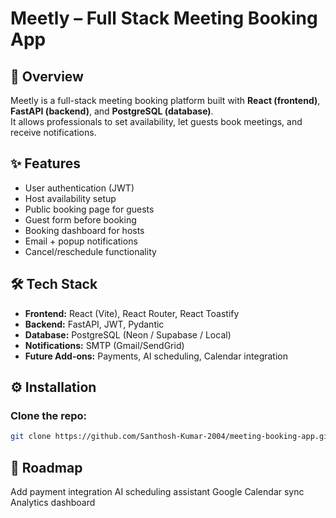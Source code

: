 # Meetly – Full Stack Meeting Booking App

## 🚀 Overview
Meetly is a full-stack meeting booking platform built with **React (frontend)**, **FastAPI (backend)**, and **PostgreSQL (database)**.  
It allows professionals to set availability, let guests book meetings, and receive notifications.

## ✨ Features
- User authentication (JWT)
- Host availability setup
- Public booking page for guests
- Guest form before booking
- Booking dashboard for hosts
- Email + popup notifications
- Cancel/reschedule functionality

## 🛠️ Tech Stack
- **Frontend:** React (Vite), React Router, React Toastify
- **Backend:** FastAPI, JWT, Pydantic
- **Database:** PostgreSQL (Neon / Supabase / Local)
- **Notifications:** SMTP (Gmail/SendGrid)
- **Future Add-ons:** Payments, AI scheduling, Calendar integration

## ⚙️ Installation
### Clone the repo:
   ```bash
   git clone https://github.com/Santhosh-Kumar-2004/meeting-booking-app.git
   ```
## 📌 Roadmap
 Add payment integration
 AI scheduling assistant
 Google Calendar sync
 Analytics dashboard
